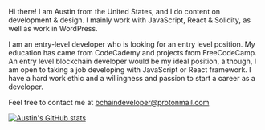 Hi there!
  I am Austin from the United States, and I do content on development & design. I mainly work with JavaScript, React & Solidity, as well as work in WordPress.
  
  I am an entry-level developer who is looking for an entry level position. My education has came from CodeCademy and projects from FreeCodeCamp. An entry level blockchain developer would be my ideal position, although, I am open to taking a job developing with JavaScript or React framework. I have a hard work ethic and a willingness and passion to start a career as a developer.
  
  Feel free to contact me at bchaindeveloper@protonmail.com


[![Austin's GitHub stats](https://github-readme-stats.vercel.app/api?username=bchaindeveloper)](https://github.com/anuraghazra/github-readme-stats)
